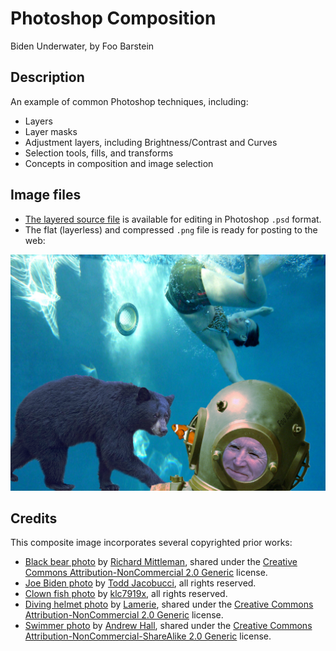 # Photoshop Composition

Biden Underwater, by Foo Barstein

## Description

An example of common Photoshop techniques, including:

- Layers
- Layer masks
- Adjustment layers, including Brightness/Contrast and Curves
- Selection tools, fills, and transforms
- Concepts in composition and image selection

## Image files

- [The layered source file](./underwater_biden.psd) is available for editing in Photoshop `.psd` format.
- The flat (layerless) and compressed `.png` file is ready for posting to the web:

![Biden Underwater, by Foo Barstein](underwater_biden.png)

## Credits

This composite image incorporates several copyrighted prior works:

- [Black bear photo](https://flickr.com/photos/gon2foto/10254897793/in/photolist-gCc2QD-yKNjVP-cLXNgs-cX4cPU-mNmLp-JUC4nK-C4EWut-Hyfoap-9Lo2ZJ-K76ygA-xgfVut-3LfC4-xg9qz5-KdoD8y-bBu4V6-aw89jV-wAKbn7-8cmaoU-y6rgpz-nEYToF-8chcSo-8uvEz1-kVDaX-gCbsfL-76jGdQ-8auDDM-8FjC5b-kVEdS-f7MZyU-fjtWDm-8SQtoq-z484f2-2An78-8auDCF-csjk2j-cPfRJQ-ap82YT-bqfCPv-z3j2XF-aeTNsu-xxKV8D-9Vg9rV-dZd2GL-2bgztY-4PdqF1-84x4Bq-9wW2uM-qd2rG-pjvpSf-LbboiS) by [Richard Mittleman](https://flickr.com/photos/gon2foto/), shared under the [Creative Commons Attribution-NonCommercial 2.0 Generic](https://creativecommons.org/licenses/by-nc/2.0/) license.
- [Joe Biden photo](https://flickr.com/photos/148991913@N07/50048460671/in/photolist-2jfBrGk-6kLtKr-2gtYfH-qWvsFZ-2kVNYjM-2k4cTnX-2kZPFg4-2kVi6sH-5tfcRb-2kueJXX-2kVJ3rg-2kVN3rX-2kVJ5wU-cpHkkm-ap6jNz-2kT3meB-cpHsjd-2iW6Dfe-cpHt2G-cpHjTN-cpHvDd-cpHiHE-cpHfNQ-cpHhrj-cpHjYN-cpHj4y-2ku3Jqu-cpHgvs-cpHuUd-cpHkLW-cpHf3A-cpHt6S-cpHu5o-cpHgS9-cpHvw5-cpHf8G-cpHvny-cpHivC-cpHv4b-cpHfTW-cpHfqh-cpHtHj-cpHjHA-cpHvS5-cpHiQ5-cpHuoA-cpHfHj-cpHewm-cpHk9J-cpHjbq) by [Todd Jacobucci](https://flickr.com/photos/148991913@N07/), all rights reserved.
- [Clown fish photo](https://flickr.com/photos/altair16/2344109471/in/photolist-4z9b5x-9mtdcC-bTp878-6JoG4Y-7bn52G-5DXvUT-LT7d6Q-9dFTzk-55F3QD-b96DhZ-6NCQrt-aNin4e-aAYD3R-4tDNdq-9EJr6v-5o7E7b-6bA5Pe-9T2w5i-jGd9rq-99KcNE-PVQedi-ggkKUZ-9WxS6c-AHQmoL-2ZcNFP-7hyfPV-6cHS2s-7ygBsK-c1xRxu-fLCmZk-fxJ8k9-6Ftp8C-5dELTq-onJsY9-e85vCk-3tRFJ-aBrwB5-PLGRfV-4KuKzA-oMwpjc-ogk16G-FeFLT-cC5Tw7-hG2zFF-4rxgwi-5yVEAq-9vF8x2-8rCQfi-VhdHwt-9XXM8H) by [klc7919x](https://flickr.com/photos/altair16/), all rights reserved.
- [Diving helmet photo](https://flickr.com/photos/lamerie/6106218849/in/photolist-aizY8k-7e9yfr-6nh6Wf-o6oqG2-9nRbMH-4xWuYm-crBF4y-7trXy1-gj6CA-7tnZDa-7tnXJ4-9tQKDF-4qotYq-7trUB1-nopwMC-7trUNC-neURh7-7trUos-j3x9da-7trX7A-ccud7G-7tnZ3T-7trXLQ-7tnYRr-bAJfZs-7tnXwD-pHb9Wb-7trVJw-7trVxL-7trUZY-7tnZeV-7VKJph-7t8KzN-9d6Zym-7trW8Y-eenBuy-adw8Xs-Jz5q9x-utYetD-cJijt9-2jmLrS6-NVphSu-agBvLv-2h6LrPJ-2h6LqqG-NnkhB-7tnYDZ-7trVW9-pu3oQj-njjACR) by [Lamerie](https://flickr.com/photos/lamerie/), shared under the [Creative Commons Attribution-NonCommercial 2.0 Generic](https://creativecommons.org/licenses/by-nc/2.0/) license.
- [Swimmer photo](https://flickr.com/photos/puffsdaddy/8221099975/in/photolist-dwthB2-m7VT7c-dmjp1N-2eHeCNa-2eHeCSt-2dBhGMy-mg2ZL-eVN91j-dmh5cv-B9aQcp-auQDoj-dmhgRj-dmgTTg-KwrdHT-dmh7vh-dmgULz-9etxwF-cPaAXE-kQ7FW4-auQDro-82EbZ-amaZYP-ohhnAL-a232wv-nZYH3N-ofrfiA-dmiuqP-dmijzH-ohhmPA-a7XLZi-a81B7Q-a81Bnq-nPsNfy-dmjr7L-ohbzS8-dmgDe2-dmhSkP-dmicc3-ohqG6o-9C5VxZ-m7VSFn-dmhu3S-m7VTnx-nZYut1-eVN7e7-qHuA8m-XKSsAD-7fFfsF-auMYWi-4gEHu8) by [Andrew Hall](https://flickr.com/photos/puffsdaddy/), shared under the [Creative Commons Attribution-NonCommercial-ShareAlike 2.0 Generic](https://creativecommons.org/licenses/by-nc-sa/2.0/) license.
